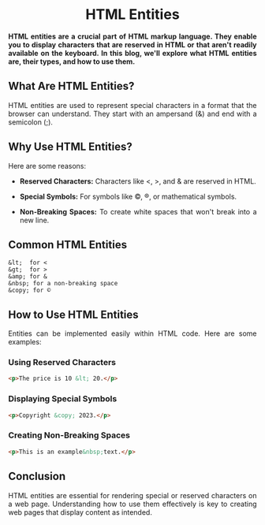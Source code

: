 <style>
  body {
    text-align: justify;
  }
</style>

<h1 style="text-align: center;">HTML Entities</h1>

<b>HTML entities are a crucial part of HTML markup language. They enable you to display characters that are reserved in HTML or that aren't readily available on the keyboard. In this blog, we'll explore what HTML entities are, their types, and how to use them.</b>

## What Are HTML Entities?

HTML entities are used to represent special characters in a format that the browser can understand. They start with an ampersand (&) and end with a semicolon (;).

## Why Use HTML Entities?

Here are some reasons:

- **Reserved Characters:** Characters like <, >, and & are reserved in HTML.

- **Special Symbols:** For symbols like ©, ®, or mathematical symbols.

- **Non-Breaking Spaces:** To create white spaces that won't break into a new line.

## Common HTML Entities

```
&lt;  for <
&gt;  for >
&amp; for &
&nbsp; for a non-breaking space
&copy; for ©
```

## How to Use HTML Entities

Entities can be implemented easily within HTML code. Here are some examples:

### Using Reserved Characters

```html
<p>The price is 10 &lt; 20.</p>
```

### Displaying Special Symbols

```html
<p>Copyright &copy; 2023.</p>
```

### Creating Non-Breaking Spaces

```html
<p>This is an example&nbsp;text.</p>
```

## Conclusion

HTML entities are essential for rendering special or reserved characters on a web page. Understanding how to use them effectively is key to creating web pages that display content as intended.
